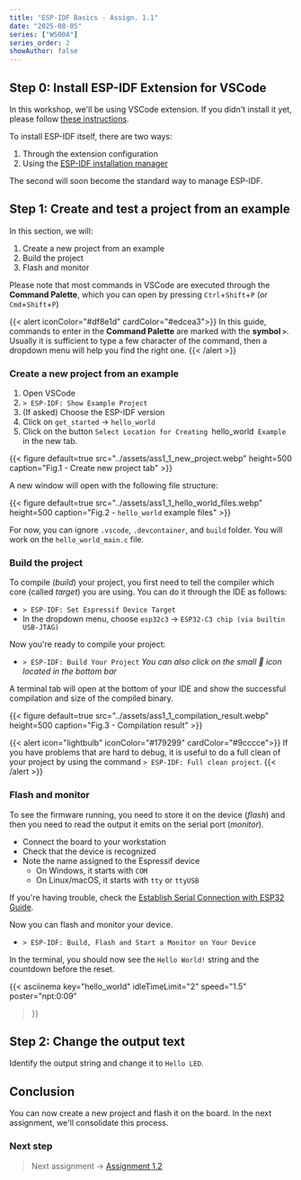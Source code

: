 ```yaml
---
title: "ESP-IDF Basics - Assign. 1.1"
date: "2025-08-05"
series: ["WS00A"]
series_order: 2
showAuthor: false
---
```



## Step 0: Install ESP-IDF Extension for VSCode

In this workshop, we'll be using VSCode extension. If you didn't install it yet, please follow [these instructions](https://docs.espressif.com/projects/vscode-esp-idf-extension/en/latest/).

To install ESP-IDF itself, there are two ways:

1. Through the extension configuration
2. Using the [ESP-IDF installation manager](https://docs.espressif.com/projects/idf-im-ui/en/latest/)

The second will soon become the standard way to manage ESP-IDF.

## Step 1: Create and test a project from an example

In this section, we will:

1. Create a new project from an example
2. Build the project
3. Flash and monitor

Please note that most commands in VSCode are executed through the __Command Palette__, which you can open by pressing `Ctrl`+`Shift`+`P` (or `Cmd`+`Shift`+`P`)

{{< alert iconColor="#df8e1d" cardColor="#edcea3">}}
  In this guide, commands to enter in the __Command Palette__ are marked with the __symbol `>`__. Usually it is sufficient to type a few character of the command, then a dropdown menu will help you find the right one.
{{< /alert >}}


### Create a new project from an example

1. Open VSCode
2. `> ESP-IDF: Show Example Project`
3. (If asked) Choose the ESP-IDF version
4. Click on `get_started` &rarr; `hello_world`
5. Click on the button `Select Location for Creating `hello_world` Example` in the new tab.

<!-- ![Create new project tab](../assets/ass1_1_new_project.webp) -->
{{< figure
default=true
src="../assets/ass1_1_new_project.webp"
height=500
caption="Fig.1 - Create new project tab"
    >}}

A new window will open with the following file structure:

<!-- ![Create new project tab](../assets/ass1_1_new_project.webp) -->
{{< figure
default=true
src="../assets/ass1_1_hello_world_files.webp"
height=500
caption="Fig.2 - `hello_world` example files"
    >}}

For now, you can ignore `.vscode`, `.devcontainer`, and `build` folder. You will work on the `hello_world_main.c` file.

### Build the project

To compile (_build_) your project, you first need to tell the compiler which core (called _target_) you are using. You can do it through the IDE as follows:

* `> ESP-IDF: Set Espressif Device Target`
* In the dropdown menu, choose `esp32c3` &rarr; `ESP32-C3 chip (via builtin USB-JTAG)`

Now you're ready to compile your project:
* `> ESP-IDF: Build Your Project`
   _You can also click on the small &#128295; icon located in the bottom bar_

A terminal tab will open at the bottom of your IDE and show the successful compilation and size of the compiled binary.

<!-- ![Create new project tab](../assets/ass1_1_new_project.webp) -->
{{< figure
default=true
src="../assets/ass1_1_compilation_result.webp"
height=500
caption="Fig.3 - Compilation result"
    >}}

{{< alert icon="lightbulb" iconColor="#179299"  cardColor="#9cccce">}}
If you have problems that are hard to debug, it is useful to do a full clean of your project by using the command `> ESP-IDF: Full clean project`.
{{< /alert >}}

### Flash and monitor

To see the firmware running, you need to store it on the device (_flash_) and then you need to read the output it emits on the serial port (_monitor_).

* Connect the board to your workstation
* Check that the device is recognized
* Note the name assigned to the Espressif device
   * On Windows, it starts with `COM`
   * On Linux/macOS, it starts with `tty` or `ttyUSB`

If you're having trouble, check the [Establish Serial Connection with ESP32 Guide](https://docs.espressif.com/projects/esp-idf/en/stable/esp32/get-started/establish-serial-connection.html#establish-serial-connection-with-esp32).

Now you can flash and monitor your device.

* `> ESP-IDF: Build, Flash and Start a Monitor on Your Device`

In the terminal, you should now see the `Hello World!` string and the countdown before the reset.

<!-- ![Create new project tab](../assets/ass1_1_monitor.webp) -->
<!-- {{< figure
default=true
src="../assets/ass1_1_monitor.webp"
height=500
caption="Fig.4 - Monitor"
    >}} -->

{{< asciinema
  key="hello_world"
  idleTimeLimit="2"
  speed="1.5"
  poster="npt:0:09"
>}}


## Step 2: Change the output text

Identify the output string and change it to `Hello LED`.

## Conclusion

You can now create a new project and flash it on the board. In the next assignment, we'll consolidate this process.

### Next step
> Next assignment &rarr; [Assignment 1.2](assignment-1-2/)
